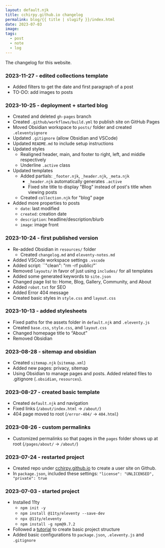 ```yaml
---
layout: default.njk
title: cchirpy.github.io changelog
permalink: blog/{{ title | slugify }}/index.html
date: 2023-07-03
image: 
tags:
  - post
  - note
  - log
---
```


The changelog for this website.

### 2023-11-27 - edited collections template
- Added filters to get the date and first paragraph of a post
- TO-DO: add images to posts

### 2023-10-25 - deployment + started blog
- Created and deleted `gh-pages` branch
- Created `.github/workflows/build.yml` to publish site on GitHub Pages
- Moved Obsidian workspace to `posts/` folder and created `.eleventyignore`
- Updated `.gitignore` (allow Obsidian and VSCode)
- Updated `README.md` to include setup instructions
- Updated styles
	- Realigned header, main, and footer to right, left, and middle respectively
	- Underline `.active` class
- Updated templates
	- Added partials: `_footer.njk`, `_header.njk`, `_meta.njk`
		- `_header.njk` automatically generates `.active` 
		- Fixed site title to display "Blog" instead of post's title when viewing posts
	- Created `collection.njk` for "blog" page
- Added more properties to posts
	- `date`: last modified
	- `created`: creation date
	- `description`: headline/description/blurb
	- `image`: image front

### 2023-10-24 - first published version
- Re-added Obsidian in `resources/` folder
	- Created `changelog.md` and `eleventy-notes.md`
- Added VSCode workspace settings `.vscode`
- Added script: ``"clean": "rm -rf public/"`
- Removed `layouts/` in favor of just using `includes/` for all templates
- Added some generated keywords to `site.json`
- Changed page list to: Home, Blog, Gallery, Community, and About
- Added `robot.txt` for SEO
- Added Error 404 message
- Created basic styles in `style.css` and `layout.css`

### 2023-10-13 - added stylesheets
- Fixed paths for the assets folder in `default.njk` and `.eleventy.js`
- Created `base.css`, `style.css`, and `layout.css`
- Changed homepage title to “About”
- Removed Obsidian

### 2023-08-28 - sitemap and obsidian
- Created `sitemap.njk` (`sitemap.xml`)
- Added new pages: privacy, sitemap
- Using Obsidian to manage pages and posts. Added related files to .gitignore (`.obsidian`, `resources`).

### 2023-08-27 - created basic template
- Created `default.njk` and navigation
- Fixed links (`/about/index.html` → `/about/`)
- 404 page moved to root (`/error-404/` → `404.html`)

### 2023-08-26 - custom permalinks
- Customized permalinks so that pages in the `pages` folder shows up at root (`/pages/about/` → `/about/`)

### 2023-07-24 - restarted project
- Created repo under [cchirpy.github.io](http://cchirpy.github.io) to create a user site on Github.
- In `package.json`, included these settings: `"license": "UNLICENSED", "private": true`

### 2023-07-03 - started project
- Installed 11ty 
  - `npm init -y`
  - `npm install @11ty/eleventy --save-dev`
  - `npx @11ty/eleventy`
  - `npm install -g npm@9.7.2`
- Followed a [tutorial](https://11ty.rocks/posts/create-your-first-basic-11ty-website/) to create basic project structure
- Added basic configurations to `package.json`, `.eleventy.js` and `.gitignore`
